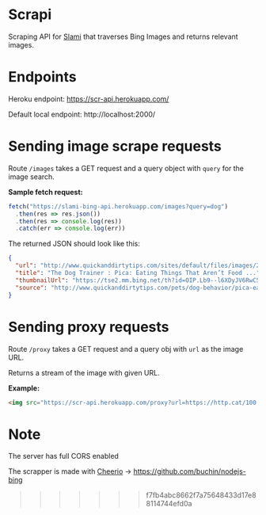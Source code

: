 # Scrapi
Scraping API for [Slami](https://github.com/Nikaoto/slami-react) that traverses Bing Images and 
returns relevant images.

# Endpoints
Heroku endpoint: https://scr-api.herokuapp.com/

Default local endpoint: http://localhost:2000/

# Sending image scrape requests

Route `/images` takes a GET request and a query object with `query` for the image search.

**Sample fetch request:**
```javascript
fetch("https://slami-bing-api.herokuapp.com/images?query=dog")
  .then(res => res.json())
  .then(res => console.log(res))
  .catch(err => console.log(err))
```

The returned JSON should look like this:
```json
{
  "url": "http://www.quickanddirtytips.com/sites/default/files/images/2887/Dog_Chew.jpg",
  "title": "The Dog Trainer : Pica: Eating Things That Aren’t Food ...",
  "thumbnailUrl": "https://tse2.mm.bing.net/th?id=OIP.Lb9--l6XDyJV6RwC5fDEiwHaE7&pithumb.jpg",
  "source": "http://www.quickanddirtytips.com/pets/dog-behavior/pica-eating-things-that-aren%E2%80%99t-food"
}
```

# Sending proxy requests

Route `/proxy` takes a GET request and a query obj with `url` as the image URL.

Returns a stream of the image with given URL.

**Example:**
```html
<img src="https://scr-api.herokuapp.com/proxy?url=https://http.cat/100.jpg" alt="cat" />
```

# Note
The server has full CORS enabled

The scrapper is made with [Cheerio](https://cheerio.js.org/) -> https://github.com/buchin/nodejs-bing
>>>>>>> f7fb4abc8662f7a75648433d17e88114744efd0a
